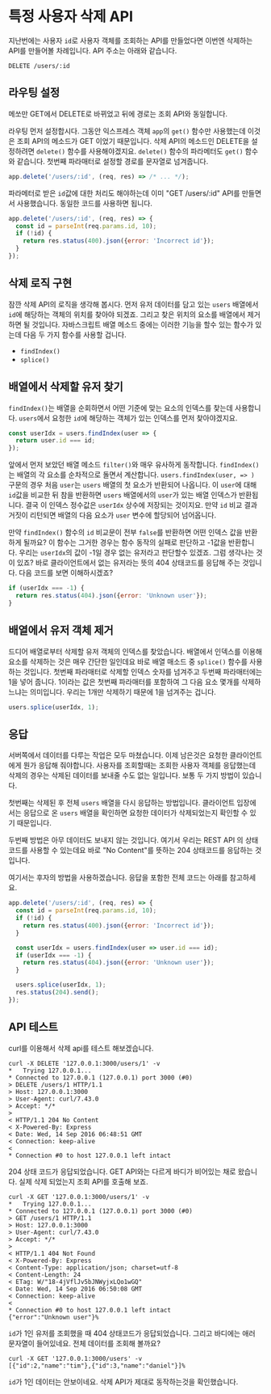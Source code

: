 특정 사용자 삭제 API
================

지난번에는 사용자 `id`로 사용자 객체를 조회하는 API를 만들었다면 이번엔 삭제하는 API를 만들어볼 차례입니다. API 주소는 아래와 같습니다.

```
DELETE /users/:id
```


## 라우팅 설정

메쏘만 GET에서 DELETE로 바뀌었고 뒤에 경로는 조회 API와 동일합니다.

라우팅 먼저 설정합시다. 그동안 익스프레스 객체 `app`의 `get()` 함수만 사용했는데 이것은 조회 API의 메소드가 GET 이었기 때문입니다. 삭제 API의 메소드인 DELETE을 설정하려면 `delete()` 함수를 사용해야겠지요. `delete()` 함수의 파라메터도 `get()` 함수와 같습니다. 첫번째 파라매터로 설정할 경로를 문자열로 넘겨줍니다.

```javascript
app.delete('/users/:id', (req, res) => /* ... */);
```

파라메터로 받은 `id`값에 대한 처리도 해야하는데 이미 "GET /users/:id" API를 만들면서 사용했습니다. 동일한 코드를 사용하면 됩니다.

```javascript
app.delete('/users/:id', (req, res) => {
  const id = parseInt(req.params.id, 10);
  if (!id) {
    return res.status(400).json({error: 'Incorrect id'});
  }
});
```


## 삭제 로직 구현

잠깐 삭제 API의 로직을 생각해 봅시다. 먼저 유저 데이터를 담고 있는 `users` 배열에서 `id`에 해당하는 객체의 위치를 찾아야 되겠죠. 그리고 찾은 위치의 요소를 배열에서 제거하면 될 것입니다. 자바스크립트 배열 메소드 중에는 이러한 기능을 할수 있는 함수가 있는데 다음 두 가지 함수를 사용할 겁니다.

* `findIndex()`
* `splice()`


## 배열에서 삭제할 유저 찾기

`findIndex()`는 배열을 순회하면서 어떤 기준에 맞는 요소의 인덱스를 찾는데 사용합니다. `users`에서 요청한 `id`에 해당하는 객체가 있는 인덱스를 먼저 찾아야겠지요.

```javascript
const userIdx = users.findIndex(user => {
  return user.id === id;
});
```

앞에서 먼저 보았던 배열 메소드 `filter()`와 매우 유사하게 동작합니다. `findIndex()`는 배열의 각 요소를 순차적으로 돌면서 계산합니다. `users.findIndex(user, => )` 구문의 경우 처음 `user`는 `users` 배열의 첫 요소가 반환되어 나옵니다. 이 `user`에 대해 `id`값을 비교한 뒤 참을 반환하면 `users` 배열에서의 `user`가 있는 배열 인덱스가 반환됩니다. 결국 이 인덱스 정수값은 `userIdx` 상수에 저장되는 것이지요. 만약 `id` 비교 결과 거짓이 리턴되면 배열의 다음 요소가 `user` 변수에 할당되어 넘어옵니다.

만약 `findIndex()` 함수의 `id` 비교문이 전부 `false`를 반환하면 어떤 인덱스 값을 반환하게 될까요? 이 함수는 그거한 경우는 함수 동작의 실패로 판단하고 -1값을 반환합니다. 우리는 `userIdx`의 값이 -1일 경우 없는 유저라고 판단할수 있겠죠. 그럼 생각나는 것이 있죠? 바로 클라이언트에서 없는 유저라는 뜻의 404 상태코드를 응답해 주는 것입니다. 다음 코드를 보면 이해하시겠죠?

```javascript
if (userIdx === -1) {
  return res.status(404).json({error: 'Unknown user'});
}
```


## 배열에서 유저 객체 제거

드디어 배열로부터 삭제할 유저 객체의 인덱스를 찾았습니다. 배열에서 인덱스를 이용해 요소를 삭제하는 것은 매우 간단한 일인데요 바로 배열 매소드 중 `splice()` 함수를 사용하는 것입니다. 첫번째 파라매터로 삭제할 인덱스 숫자를 넘겨주고 두번째 파라매터에는 1을 넣어 줍니다. 1이라는 값은 첫번째 파라매터를 포함하여 그 다음 요소 몇개를 삭제하느냐는 의미입니다. 우리는 1개만 삭제하기 때문에 1을 넘겨주는 겁니다.

```javascript
users.splice(userIdx, 1);
```


## 응답

서버쪽에서 데이터를 다루는 작업은 모두 마쳤습니다. 이제 남은것은 요청한 클라이언트에게 뭔가 응답해 줘야합니다. 사용자를 조회할때는 조회한 사용자 객체를 응답했는데 삭제의 경우는 삭제된 데이터를 보내줄 수도 없는 일입니다. 보통 두 가지 방법이 있습니다.

첫번째는 삭제된 후 전체 `users` 배열을 다시 응답하는 방법입니다. 클라이언트 입장에서는 응답으로 온 `users` 배열을 확인하면 요청한 데이터가 삭제되었는지 확인할 수 있기 때문입니다.

두번째 방법은 아무 데이터도 보내지 않는 것입니다. 여기서 우리는 REST API 의 상태코드를 사용할 수 있는데요 바로 "No Content"를 뜻하는 204 상태코드를 응답하는 것입니다.

여기서는 후자의 방법을 사용하겠습니다. 응답을 포함한 전체 코드는 아래를 참고하세요.

```javascript
app.delete('/users/:id', (req, res) => {
  const id = parseInt(req.params.id, 10);
  if (!id) {
    return res.status(400).json({error: 'Incorrect id'});
  }

  const userIdx = users.findIndex(user => user.id === id);
  if (userIdx === -1) {
    return res.status(404).json({error: 'Unknown user'});
  }

  users.splice(userIdx, 1);
  res.status(204).send();
});
```


## API 테스트

curl를 이용해서 삭제 api를 테스트 해보겠습니다.

```
curl -X DELETE '127.0.0.1:3000/users/1' -v
*   Trying 127.0.0.1...
* Connected to 127.0.0.1 (127.0.0.1) port 3000 (#0)
> DELETE /users/1 HTTP/1.1
> Host: 127.0.0.1:3000
> User-Agent: curl/7.43.0
> Accept: */*
>
< HTTP/1.1 204 No Content
< X-Powered-By: Express
< Date: Wed, 14 Sep 2016 06:48:51 GMT
< Connection: keep-alive
<
* Connection #0 to host 127.0.0.1 left intact
```

204 상태 코드가 응답되었습니다. GET API와는 다르게 바디가 비어있는 채로 왔습니다. 실제 삭제 되었는지 조회 API를 호출해 보죠.

```
curl -X GET '127.0.0.1:3000/users/1' -v
*   Trying 127.0.0.1...
* Connected to 127.0.0.1 (127.0.0.1) port 3000 (#0)
> GET /users/1 HTTP/1.1
> Host: 127.0.0.1:3000
> User-Agent: curl/7.43.0
> Accept: */*
>
< HTTP/1.1 404 Not Found
< X-Powered-By: Express
< Content-Type: application/json; charset=utf-8
< Content-Length: 24
< ETag: W/"18-4jVflJv5bJNWyjxLQo1wGQ"
< Date: Wed, 14 Sep 2016 06:50:08 GMT
< Connection: keep-alive
<
* Connection #0 to host 127.0.0.1 left intact
{"error":"Unknown user"}%
```

`id`가 1인 유저를 조회했을 때 404 상태코드가 응답되었습니다. 그리고 바디에는 애러 문자열이 들어있네요. 전체 데이터를 조회해 볼까요?

```
curl -X GET '127.0.0.1:3000/users' -v
[{"id":2,"name":"tim"},{"id":3,"name":"daniel"}]%
```

`id`가 1인 데이터는 안보이네요. 삭제 API가 제대로 동작하는것을 확인했습니다.
